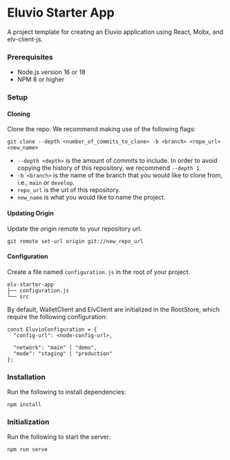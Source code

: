 # Eluvio Starter App

A project template for creating an Eluvio application using React, Mobx, and elv-client-js. 

### Prerequisites

- Node.js version 16 or 18
- NPM 8 or higher

### Setup

#### Cloning

Clone the repo. We recommend making use of the following flags:
```
git clone --depth <number_of_commits_to_clone> -b <branch> <repo_url> <new_name>
```
- `--depth <depth>` is the amount of commits to include. In order to avoid copying the history of this repository, we recommend `--depth 1`.
- `-b <branch>` is the name of the branch that you would like to clone from, i.e., `main` or `develop`.
- `repo_url` is the url of this repository.
- `new_name` is what you would like to name the project.

#### Updating Origin

Update the origin remote to your repository url.
```
git remote set-url origin git://new_repo_url
```

#### Configuration

Create a file named `configuration.js` in the root of your project.
```
elv-starter-app
├── configuration.js
└── src
```

By default, WalletClient and ElvClient are initialized in the RootStore, which require the following configuration:
```
const EluvioConfiguration = {
  "config-url": <node-config-url>,

  "network": "main" | "demo",
  "mode": "staging" | "production"
};
```

### Installation

Run the following to install dependencies:
```
npm install
```

### Initialization

Run the following to start the server:

```
npm run serve
```
